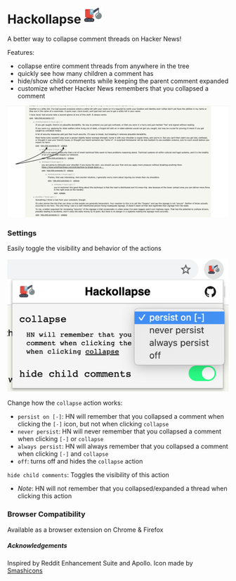 # Hackollapse <img src="resources/images/wrecking-ball.png" width="40px" height="40px"/>

A better way to collapse comment threads on Hacker News!

Features:
- collapse entire comment threads from anywhere in the tree
- quickly see how many children a comment has
- hide/show child comments while keeping the parent comment expanded
- customize whether Hacker News remembers that you collapsed a comment

![hackollapse image](resources/images/hackollapse.png "Hackollapse")

### Settings ###
Easily toggle the visibility and behavior of the actions

![hackollapse settings](resources/images/hackollapse_settings_expanded.png "Hackollapse settings")

Change how the `collapse` action works:
- `persist on [-]`: HN will remember that you collapsed a comment when clicking the `[-]` icon, but not when clicking `collapse`
- `never persist`: HN will never remember that you collapsed a comment when clicking `[-]` or `collapse`
- `always persist`: HN will always remember that you collapsed a comment when clicking `[-]` and `collapse`
- `off`: turns off and hides the `collapse` action

`hide child comments`: Toggles the visibility of this action
- *Note*: HN will not remember that you collapsed/expanded a thread when clicking this action

### Browser Compatibility ###
Available as a browser extension on Chrome & Firefox

##### Acknowledgements #####
Inspired by Reddit Enhancement Suite and Apollo. Icon made by <a href="https://smashicons.com/" title="Smashicons" target="_blank">Smashicons</a>
